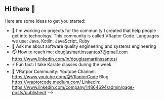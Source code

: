 ## Hi there 👋

Here are some ideas to get you started:

- 🔭 I'm working on projects for the community I created that help people get into technology. This community is called VRaptor Code. Languages ​​we use: Java, Kotlin, JavaScript, Ruby
- 💬 Ask me about software quality engineering and systems engineering
- 📫 How to reach me: 
douglasmartinssantos7@gmail.com
https://www.linkedin.com/in/douglasmartinssantos/
- ⚡ Fun fact: I take Karate classes during the week.
- 🦖 VRatpor Community:
        Youtube Channel: https://www.youtube.com/@VRaptorCode
        Blog: https://vraptorcode.medium.com/
        Linkedin: https://www.linkedin.com/company/14864694/admin/page-posts/published/
--> 
